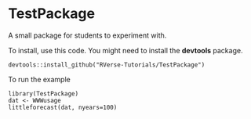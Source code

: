 # TestPackage
A small package for students to experiment with.

To install, use this code. You might need to install the **devtools** package.
```
devtools::install_github("RVerse-Tutorials/TestPackage")
```

To run the example
```
library(TestPackage)
dat <- WWWusage
littleforecast(dat, nyears=100)
```

